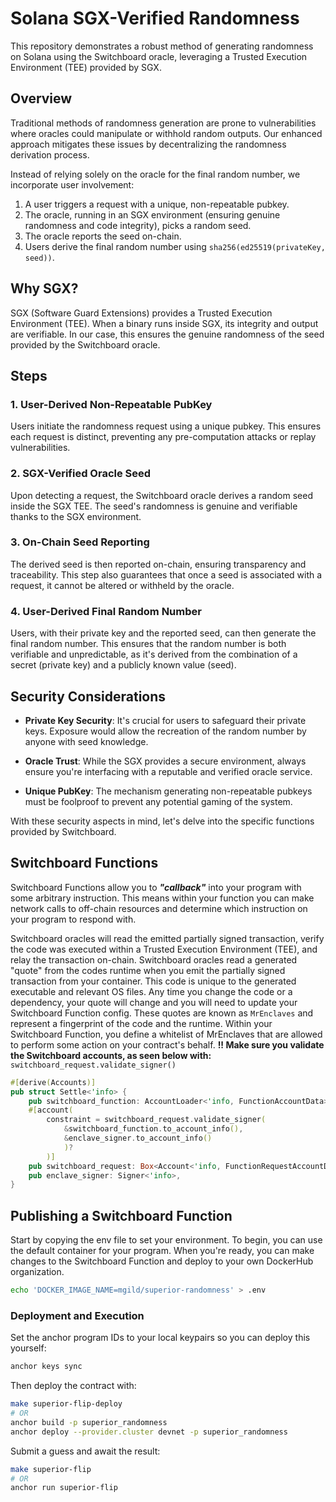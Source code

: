 # Solana SGX-Verified Randomness

This repository demonstrates a robust method of generating randomness on Solana using the Switchboard oracle, leveraging a Trusted Execution Environment (TEE) provided by SGX.

## Overview

Traditional methods of randomness generation are prone to vulnerabilities where oracles could manipulate or withhold random outputs. Our enhanced approach mitigates these issues by decentralizing the randomness derivation process.

Instead of relying solely on the oracle for the final random number, we incorporate user involvement:

1. A user triggers a request with a unique, non-repeatable pubkey.
2. The oracle, running in an SGX environment (ensuring genuine randomness and code integrity), picks a random seed.
3. The oracle reports the seed on-chain.
4. Users derive the final random number using `sha256(ed25519(privateKey, seed))`.

## Why SGX?

SGX (Software Guard Extensions) provides a Trusted Execution Environment (TEE). When a binary runs inside SGX, its integrity and output are verifiable. In our case, this ensures the genuine randomness of the seed provided by the Switchboard oracle.

## Steps

### 1. User-Derived Non-Repeatable PubKey

Users initiate the randomness request using a unique pubkey. This ensures each request is distinct, preventing any pre-computation attacks or replay vulnerabilities.

### 2. SGX-Verified Oracle Seed

Upon detecting a request, the Switchboard oracle derives a random seed inside the SGX TEE. The seed's randomness is genuine and verifiable thanks to the SGX environment.

### 3. On-Chain Seed Reporting

The derived seed is then reported on-chain, ensuring transparency and traceability. This step also guarantees that once a seed is associated with a request, it cannot be altered or withheld by the oracle.

### 4. User-Derived Final Random Number

Users, with their private key and the reported seed, can then generate the final random number. This ensures that the random number is both verifiable and unpredictable, as it's derived from the combination of a secret (private key) and a publicly known value (seed).

## Security Considerations

- **Private Key Security**: It's crucial for users to safeguard their private keys. Exposure would allow the recreation of the random number by anyone with seed knowledge.

- **Oracle Trust**: While the SGX provides a secure environment, always ensure you're interfacing with a reputable and verified oracle service.

- **Unique PubKey**: The mechanism generating non-repeatable pubkeys must be foolproof to prevent any potential gaming of the system.

With these security aspects in mind, let's delve into the specific functions provided by Switchboard.

## Switchboard Functions

Switchboard Functions allow you to **_"callback"_** into your program with some arbitrary instruction. This means within your function you can make network calls to off-chain resources and determine which instruction on your program to respond with.

Switchboard oracles will read the emitted partially signed transaction, verify the code was executed within a Trusted Execution Environment (TEE), and relay the transaction on-chain. Switchboard oracles read a generated "quote" from the codes runtime when you emit the partially signed transaction from your container. This code is unique to the generated executable and relevant OS files. Any time you change the code or a dependency, your quote will change and you will need to update your Switchboard Function config. These quotes are known as `MrEnclaves` and represent a fingerprint of the code and the runtime. Within your Switchboard Function, you define a whitelist of MrEnclaves that are allowed to perform some action on your contract's behalf. **!! Make sure you validate the Switchboard accounts, as seen below with:** `switchboard_request.validate_signer()`

```rust
#[derive(Accounts)]
pub struct Settle<'info> {
    pub switchboard_function: AccountLoader<'info, FunctionAccountData>,
    #[account(
        constraint = switchboard_request.validate_signer(
            &switchboard_function.to_account_info(),
            &enclave_signer.to_account_info()
            )?
        )]
    pub switchboard_request: Box<Account<'info, FunctionRequestAccountData>>,
    pub enclave_signer: Signer<'info>,
}
```

## Publishing a Switchboard Function

Start by copying the env file to set your environment. To begin, you can use the default container for your program. When you're ready, you can make changes to the Switchboard Function and deploy to your own DockerHub organization.

```bash
echo 'DOCKER_IMAGE_NAME=mgild/superior-randomness' > .env
```

### Deployment and Execution

Set the anchor program IDs to your local keypairs so you can deploy this yourself:

```bash
anchor keys sync
```

Then deploy the contract with:

```bash
make superior-flip-deploy
# OR
anchor build -p superior_randomness
anchor deploy --provider.cluster devnet -p superior_randomness
```

Submit a guess and await the result:

```bash
make superior-flip
# OR
anchor run superior-flip
```


